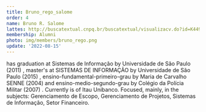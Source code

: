 ```yaml
---
title: Bruno_rego_salome
order: 4
name: Bruno R. Salome
lattes: http://buscatextual.cnpq.br/buscatextual/visualizacv.do?id=K4495301A4
membership: Alumni
photo: img/members/bruno_rego.png
update: '2022-08-15'
---
```


has graduation at Sistemas de Informação by Universidade de São Paulo (2011) , master's at SISTEMAS DE INFORMAÇÃO by Universidade de São Paulo (2015) , ensino-fundamental-primeiro-grau by Maria de Carvalho SENNE (2004) and ensino-medio-segundo-grau by Colégio da Polícia Militar (2007) . Currently is of Itau Unibanco. Focused, mainly, in the subjects: Gerenciamento de Escopo, Gerenciamento de Projetos, Sistemas de Informação, Setor Financeiro.